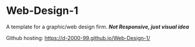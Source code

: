 # Web-Design-1
A template for a graphic/web design firm. 
***Not Responsive, just visual idea***

Github hosting:
https://d-2000-99.github.io/Web-Design-1/
